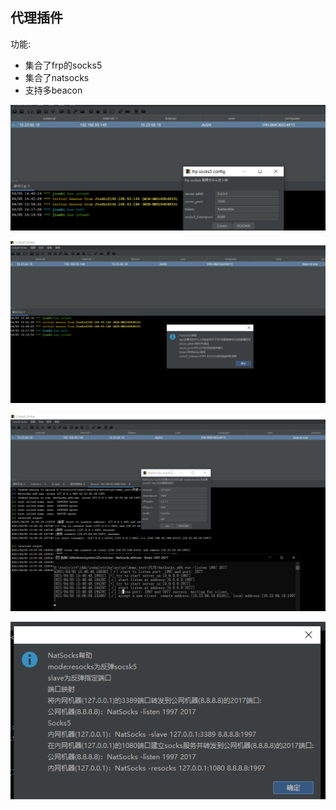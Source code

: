 ## 代理插件 ##
功能:
* 集合了frp的socks5
* 集合了natsocks
* 支持多beacon

![](img/frp.png)

![](img/frp2.png)

![](img/natsocks.png)

![](img/natsocks2.png)